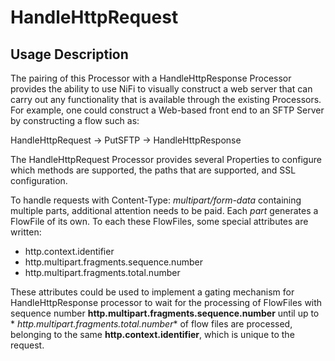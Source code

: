 <!--
  Licensed to the Apache Software Foundation (ASF) under one or more
  contributor license agreements.  See the NOTICE file distributed with
  this work for additional information regarding copyright ownership.
  The ASF licenses this file to You under the Apache License, Version 2.0
  (the "License"); you may not use this file except in compliance with
  the License.  You may obtain a copy of the License at
      http://www.apache.org/licenses/LICENSE-2.0
  Unless required by applicable law or agreed to in writing, software
  distributed under the License is distributed on an "AS IS" BASIS,
  WITHOUT WARRANTIES OR CONDITIONS OF ANY KIND, either express or implied.
  See the License for the specific language governing permissions and
  limitations under the License.
-->

# HandleHttpRequest

## Usage Description

The pairing of this Processor with a HandleHttpResponse Processor provides the
ability to use NiFi to visually construct a web server that can carry out any functionality that is available through
the existing Processors. For example, one could construct a Web-based front end to an SFTP Server by constructing a flow
such as:

HandleHttpRequest -> PutSFTP -> HandleHttpResponse

The HandleHttpRequest Processor provides several Properties to configure which methods are supported, the paths that are
supported, and SSL configuration.

To handle requests with Content-Type: _multipart/form-data_ containing multiple parts, additional attention needs to be
paid. Each _part_ generates a FlowFile of its own. To each these FlowFiles, some special attributes are written:

* http.context.identifier
* http.multipart.fragments.sequence.number
* http.multipart.fragments.total.number

These attributes could be used to implement a gating mechanism for HandleHttpResponse processor to wait for the
processing of FlowFiles with sequence number **http.multipart.fragments.sequence.number** until up to *
*http.multipart.fragments.total.number** of flow files are processed, belonging to the same **http.context.identifier**,
which is unique to the request.